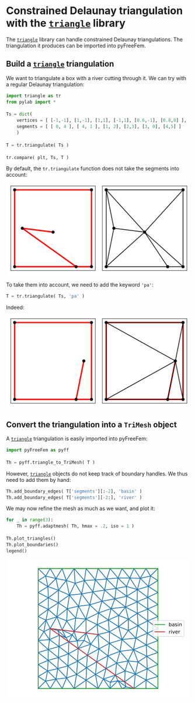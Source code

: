 # Constrained Delaunay triangulation with the [`triangle`](https://rufat.be/triangle/index.html) library

The [`triangle`](https://rufat.be/triangle/index.html) library can handle constrained Delaunay triangulations. The triangulation it produces can be imported into pyFreeFem.

## Build a [`triangle`](https://rufat.be/triangle/index.html) triangulation

We want to triangulate a box with a river cutting through it. We can try with a regular Delaunay triangulation:

```python
import triangle as tr
from pylab import *

Ts = dict(
    vertices = [ [-1,-1], [1,-1], [1,1], [-1,1], [0.6,-1], [0.8,0] ],
    segments = [ [ 0, 4 ], [ 4, 1 ], [1, 2], [2,3], [3, 0], [4,5] ]
    )

T = tr.triangulate( Ts )

tr.compare( plt, Ts, T )
```

By default, the `tr.triangulate` function does not take the segments into account:

![Compare](./../figures/compare_2.svg)

To take them into account, we need to add the keyword `'pa'`:

```python
T = tr.triangulate( Ts, 'pa' )
```

Indeed:

![Compare](./../figures/compare.svg)


## Convert the triangulation into a `TriMesh` object

A [`triangle`](https://rufat.be/triangle/index.html) triangulation is easily imported into pyFreeFem:

```python
import pyFreeFem as pyff

Th = pyff.triangle_to_TriMesh( T )
```

However, [`triangle`](https://rufat.be/triangle/index.html) objects do not keep track of boundary handles. We thus need to add them by hand:

```python
Th.add_boundary_edges( T['segments'][:-2], 'basin' )
Th.add_boundary_edges( T['segments'][-2:], 'river' )
```

We may now refine the mesh as much as we want, and plot it:

```python
for _ in range(3):
    Th = pyff.adaptmesh( Th, hmax = .2, iso = 1 )

Th.plot_triangles()
Th.plot_boundaries()
legend()
```

![Mesh with river](./../figures/river.svg)